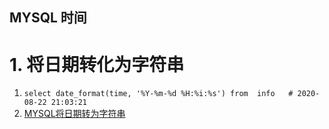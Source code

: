 MYSQL 时间
---

# 1. 将日期转化为字符串
1. `select date_format(time, '%Y-%m-%d %H:%i:%s') from  info   # 2020-08-22 21:03:21`
2. <a href = "https://www.cnblogs.com/jichi/p/11396272.html">MYSQL将日期转为字符串</a>